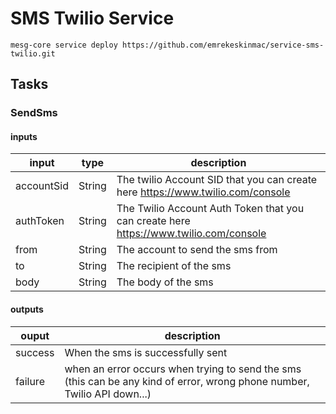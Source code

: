 # SMS Twilio Service

```
mesg-core service deploy https://github.com/emrekeskinmac/service-sms-twilio.git
```

## Tasks

### SendSms

#### inputs
| input | type | description |
| --- | --- | --- |
| accountSid | String | The twilio Account SID that you can create here https://www.twilio.com/console |
| authToken | String | The Twilio Account Auth Token that you can create here https://www.twilio.com/console |
| from | String | The account to send the sms from |
| to | String | The recipient of the sms |
| body | String | The body of the sms |

#### outputs
| ouput | description |
| --- | --- |
| success | When the sms is successfully sent |
| failure | when an error occurs when trying to send the sms (this can be any kind of error, wrong phone number, Twilio API down...) |